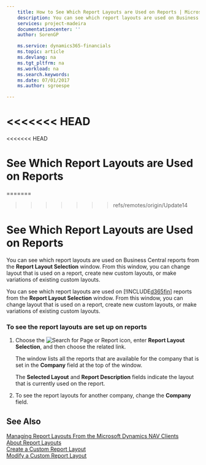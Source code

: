 ```yaml
---
    title: How to See Which Report Layouts are Used on Reports | Microsoft Docs
    description: You can see which report layouts are used on Business Central reports from the **Report Layout Selection** window. From this window, you can change layout that is used on a report, create new custom layouts, or make variations of existing custom layouts.
    services: project-madeira
    documentationcenter: ''
    author: SorenGP

    ms.service: dynamics365-financials
    ms.topic: article
    ms.devlang: na
    ms.tgt_pltfrm: na
    ms.workload: na
    ms.search.keywords:
    ms.date: 07/01/2017
    ms.author: sgroespe

---
```

<<<<<<< HEAD
=======
<<<<<<< HEAD
# See Which Report Layouts are Used on Reports
=======
>>>>>>> refs/remotes/origin/Update14
# See Which Report Layouts are Used on Reports
You can see which report layouts are used on Business Central reports from the **Report Layout Selection** window. From this window, you can change layout that is used on a report, create new custom layouts, or make variations of existing custom layouts.  

You can see which report layouts are used on [!INCLUDE[d365fin](../../includes/d365fin_md.md)] reports from the **Report Layout Selection** window. From this window, you can change layout that is used on a report, create new custom layouts, or make variations of existing custom layouts.  

### To see the report layouts are set up on reports  

1.  Choose the ![Search for Page or Report](media/ui-search/search_small.png "Search for Page or Report icon") icon, enter **Report Layout Selection**, and then choose the related link.  

     The window lists all the reports that are available for the company that is set in the **Company** field at the top of the window.  

     The **Selected Layout** and **Report Description** fields indicate the layout that is currently used on the report.  

2.  To see the report layouts for another company, change the **Company** field.  

## See Also  
 [Managing Report Layouts From the Microsoft Dynamics NAV Clients](../FullExperience/managing-report-layouts-from-the-microsoft-dynamics-nav-clients.md)   
 [About Report Layouts](../FullExperience/about-report-layouts.md)   
 [Create a Custom Report Layout](../FullExperience/how-to-create-a-custom-report-layout.md)   
 [Modify a Custom Report Layout](../FullExperience/how-to-modify-a-custom-report-layout.md)
